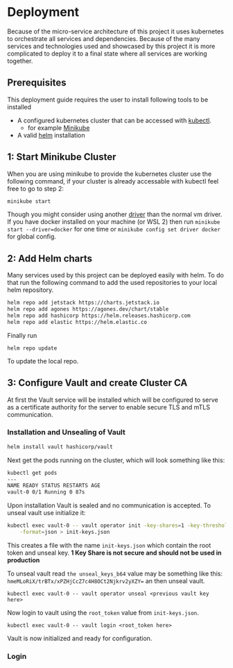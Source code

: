 # Deployment
Because of the micro-service architecture of this project it uses kubernetes to orchestrate all services and dependencies. Because of the many services and technologies used and showcased by this project it is more complicated to deploy it to a final state where all services are working together.

## Prerequisites
This deployment guide requires the user to install following tools to be installed

 - A configured kubernetes cluster that can be accessed with [kubectl](https://kubernetes.io/de/docs/tasks/tools/install-kubectl/). 
	 -  for example [Minikube](https://minikube.sigs.k8s.io/docs/)  
 - A valid [helm](https://helm.sh/) installation
 
 ## 1: Start Minikube Cluster
 When you are using minikube to provide the kubernetes cluster use the following command, if your cluster is already accessable with kubectl feel free to go to step 2:
 
```bash
minikube start
```

Though you might consider using another [driver](https://minikube.sigs.k8s.io/docs/drivers/) than the normal vm driver. If you have docker installed on your machine (or WSL 2) then run `minikube start --driver=docker` for one time or `minikube config set driver docker` for global config.

## 2: Add Helm charts
Many  services used by this project can be deployed easily with helm. To do that run the following command to add the used repositories to your local helm repository.

```bash
helm repo add jetstack https://charts.jetstack.io
helm repo add agones https://agones.dev/chart/stable
helm repo add hashicorp https://helm.releases.hashicorp.com
helm repo add elastic https://helm.elastic.co
```

Finally run 

    helm repo update

To update the local repo.

## 3: Configure Vault and create Cluster CA
At first the Vault service will be installed which will be configured to serve as a certificate authority for the server to enable secure TLS and mTLS communication. 

### Installation and Unsealing of Vault

```bash
helm install vault hashicorp/vault
```
Next get the pods running on the cluster, which will look something like this:
```bash
kubectl get pods  
---
NAME READY STATUS RESTARTS AGE 
vault-0 0/1 Running 0 87s
```
Upon installation Vault is sealed and no communication is accepted. To unseal vault use initialize it:

```bash
kubectl exec vault-0 -- vault operator init -key-shares=1 -key-threshold=1 \
	-format=json > init-keys.json
``` 
This creates a file with the name `init-keys.json` which contain the root token and unseal key. **1 Key Share is not secure and should not be used in production**

To unseal vault read `the unseal_keys_b64` value may be something like this: `hmeMLoRiX/trBTx/xPZHjCcZ7c4H8OCt2Njkrv2yXZY=` an then unseal vault.

    kubectl exec vault-0 -- vault operator unseal <previous vault key here>

Now login to vault using the `root_token` value from `init-keys.json`.

    kubectl exec vault-0 -- vault login <root_token here>

Vault is now initialized and ready for configuration.

### Login

